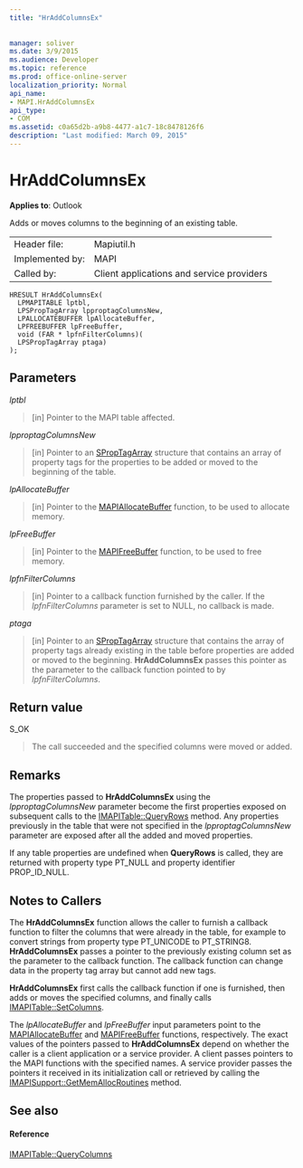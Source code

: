```yaml
---
title: "HrAddColumnsEx"
 
 
manager: soliver
ms.date: 3/9/2015
ms.audience: Developer
ms.topic: reference
ms.prod: office-online-server
localization_priority: Normal
api_name:
- MAPI.HrAddColumnsEx
api_type:
- COM
ms.assetid: c0a65d2b-a9b8-4477-a1c7-18c8478126f6
description: "Last modified: March 09, 2015"
---
```


# HrAddColumnsEx

  
  
**Applies to**: Outlook 
  
Adds or moves columns to the beginning of an existing table. 
  
|||
|:-----|:-----|
|Header file:  <br/> |Mapiutil.h  <br/> |
|Implemented by:  <br/> |MAPI  <br/> |
|Called by:  <br/> |Client applications and service providers  <br/> |
   
```
HRESULT HrAddColumnsEx(
  LPMAPITABLE lptbl,
  LPSPropTagArray lpproptagColumnsNew,
  LPALLOCATEBUFFER lpAllocateBuffer,
  LPFREEBUFFER lpFreeBuffer,
  void (FAR * lpfnFilterColumns)(
  LPSPropTagArray ptaga)
);
```

## Parameters

 _lptbl_
  
> [in] Pointer to the MAPI table affected. 
    
 _lpproptagColumnsNew_
  
> [in] Pointer to an [SPropTagArray](sproptagarray.md) structure that contains an array of property tags for the properties to be added or moved to the beginning of the table. 
    
 _lpAllocateBuffer_
  
> [in] Pointer to the [MAPIAllocateBuffer](mapiallocatebuffer.md) function, to be used to allocate memory. 
    
 _lpFreeBuffer_
  
> [in] Pointer to the [MAPIFreeBuffer](mapifreebuffer.md) function, to be used to free memory. 
    
 _lpfnFilterColumns_
  
> [in] Pointer to a callback function furnished by the caller. If the  _lpfnFilterColumns_ parameter is set to NULL, no callback is made. 
    
 _ptaga_
  
> [in] Pointer to an [SPropTagArray](sproptagarray.md) structure that contains the array of property tags already existing in the table before properties are added or moved to the beginning. **HrAddColumnsEx** passes this pointer as the parameter to the callback function pointed to by  _lpfnFilterColumns_.
    
## Return value

S_OK 
  
> The call succeeded and the specified columns were moved or added.
    
## Remarks

The properties passed to **HrAddColumnsEx** using the  _lpproptagColumnsNew_ parameter become the first properties exposed on subsequent calls to the [IMAPITable::QueryRows](imapitable-queryrows.md) method. Any properties previously in the table that were not specified in the  _lpproptagColumnsNew_ parameter are exposed after all the added and moved properties. 
  
If any table properties are undefined when **QueryRows** is called, they are returned with property type PT_NULL and property identifier PROP_ID_NULL. 
  
## Notes to Callers

The **HrAddColumnsEx** function allows the caller to furnish a callback function to filter the columns that were already in the table, for example to convert strings from property type PT_UNICODE to PT_STRING8. **HrAddColumnsEx** passes a pointer to the previously existing column set as the parameter to the callback function. The callback function can change data in the property tag array but cannot add new tags. 
  
 **HrAddColumnsEx** first calls the callback function if one is furnished, then adds or moves the specified columns, and finally calls [IMAPITable::SetColumns](imapitable-setcolumns.md). 
  
The  _lpAllocateBuffer_ and  _lpFreeBuffer_ input parameters point to the [MAPIAllocateBuffer](mapiallocatebuffer.md) and [MAPIFreeBuffer](mapifreebuffer.md) functions, respectively. The exact values of the pointers passed to **HrAddColumnsEx** depend on whether the caller is a client application or a service provider. A client passes pointers to the MAPI functions with the specified names. A service provider passes the pointers it received in its initialization call or retrieved by calling the [IMAPISupport::GetMemAllocRoutines](imapisupport-getmemallocroutines.md) method. 
  
## See also

#### Reference

[IMAPITable::QueryColumns](imapitable-querycolumns.md)

